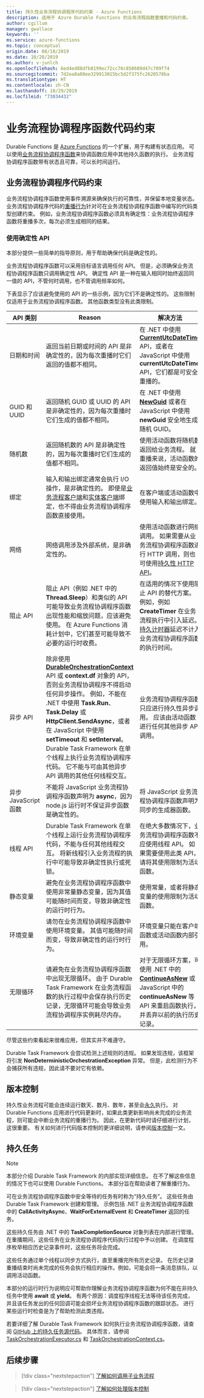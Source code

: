 ```yaml
---
title: 持久性业务流程协调程序代码约束 - Azure Functions
description: 适用于 Azure Durable Functions 的业务流程函数重播和代码约束。
author: cgillum
manager: gwallace
keywords: ''
ms.service: azure-functions
ms.topic: conceptual
origin.date: 08/18/2019
ms.date: 10/28/2019
ms.author: v-junlch
ms.openlocfilehash: 6ed4ed88dfb8199ec72cc76c850689d47c709f74
ms.sourcegitcommit: 7d2ea8a08ee329913015bc5d2f375fc2620578ba
ms.translationtype: HT
ms.contentlocale: zh-CN
ms.lasthandoff: 10/29/2019
ms.locfileid: "73034432"
---
```

# <a name="orchestrator-function-code-constraints"></a>业务流程协调程序函数代码约束

Durable Functions 是 [Azure Functions](../functions-overview.md) 的一个扩展，用于构建有状态应用。 可以使用[业务流程协调程序函数](durable-functions-orchestrations.md)来协调函数应用中其他持久函数的执行。 业务流程协调程序函数带有状态且可靠，可以长时间运行。

## <a name="orchestrator-code-constraints"></a>业务流程协调程序代码约束

业务流程协调程序函数使用事件溯源来确保执行的可靠性，并保留本地变量状态。 业务流程协调程序代码的[重播行为](durable-functions-orchestrations.md#reliability)针对可在业务流程协调程序函数中编写的代码类型创建约束。 例如，业务流程协调程序函数必须具有确定性：业务流程协调程序函数将重播多次，每次必须生成相同的结果。 

### <a name="using-deterministic-apis"></a>使用确定性 API

本部分提供一些简单的指导原则，用于帮助确保代码是确定性的。

业务流程协调程序函数可以采用目标语言调用任何 API。 但是，必须确保业务流程协调程序函数只调用确定性 API。 确定性 API  是一种在输入相同时始终返回同一值的 API，不管何时调用，也不管调用频率如何。

下表显示了应该避免使用的 API 的一些示例，因为它们不是确定性的。  这些限制仅适用于业务流程协调程序函数。 其他函数类型没有此类限制。

| API 类别 | Reason | 解决方法 |
| ------------ | ------ | ---------- |
| 日期和时间  | 返回当前日期或时间的 API 是非确定性的，因为每次重播时它们返回的值都不相同。 | 在 .NET 中使用 [**CurrentUtcDateTime**](https://azure.github.io/azure-functions-durable-extension/api/Microsoft.Azure.WebJobs.DurableOrchestrationContext.html#Microsoft_Azure_WebJobs_DurableOrchestrationContext_CurrentUtcDateTime) API，或者在 JavaScript 中使用 **currentUtcDateTime** API，它们都是可安全重播的。 |
| GUID 和 UUID  | 返回随机 GUID 或 UUID 的 API 是非确定性的，因为每次重播时它们生成的值都不相同。 | 在 .NET 中使用 [**NewGuid**](https://azure.github.io/azure-functions-durable-extension/api/Microsoft.Azure.WebJobs.DurableOrchestrationContext.html#Microsoft_Azure_WebJobs_DurableOrchestrationContext_NewGuid) 或者在 JavaScript 中使用 **newGuid** 安全地生成随机 GUID。 |
| 随机数 | 返回随机数的 API 是非确定性的，因为每次重播时它们生成的值都不相同。 | 使用活动函数将随机数返回给业务流程。 就重播来说，活动函数的返回值始终是安全的。 |
| 绑定 | 输入和输出绑定通常会执行 I/O 操作，是非确定性的。 即使是[业务流程客户端](durable-functions-bindings.md#orchestration-client)和[实体客户端](durable-functions-bindings.md#entity-client)绑定，也不得由业务流程协调程序函数直接使用。 | 在客户端或活动函数中使用输入和输出绑定。 |
| 网络 | 网络调用涉及外部系统，是非确定性的。 | 使用活动函数进行网络调用。 如果需要从业务流程协调程序函数进行 HTTP 调用，则也可使用[持久性 HTTP API](durable-functions-http-features.md#consuming-http-apis)。 |
| 阻止 API | 阻止 API（例如 .NET 中的 **Thread.Sleep**）和类似的 API 可能导致业务流程协调程序函数出现性能和缩放问题，应该避免使用。 在 Azure Functions 消耗计划中，它们甚至可能导致不必要的运行时收费。 | 在适用的情况下使用阻止 API 的替代方案。 例如，例如 **CreateTimer** 在业务流程执行中引入延迟。 [持久计时器](durable-functions-timers.md)延迟不计入业务流程协调程序函数的执行时间。 |
| 异步 API | 除非使用 [**DurableOrchestrationContext**](https://azure.github.io/azure-functions-durable-extension/api/Microsoft.Azure.WebJobs.DurableOrchestrationContext.html) API 或 **context.df** 对象的 API，否则业务流程协调程序不得启动任何异步操作。 例如，不能在 .NET 中使用 **Task.Run**、**Task.Delay** 或 **HttpClient.SendAsync**，或者在 JavaScript 中使用 **setTimeout** 和 **setInterval**。 Durable Task Framework 在单个线程上执行业务流程协调程序代码。 它不能与可由其他异步 API 调用的其他任何线程交互。 | 业务流程协调程序函数只应进行持久性异步调用。 应该由活动函数进行任何其他异步 API 调用。 |
| 异步 JavaScript 函数 | 不能将 JavaScript 业务流程协调程序函数声明为 **async**，因为 node.js 运行时不保证异步函数是确定性的。 | 将 JavaScript 业务流程协调程序函数声明为同步的生成器函数。 |
| 线程 API | Durable Task Framework 在单个线程上运行业务流程协调程序代码，不能与任何其他线程交互。 将新线程引入业务流程的执行中可能导致非确定性执行或死锁。 | 在绝大多数情况下，业务流程协调程序函数不应使用线程 API。 如果需要使用此类 API，请将其使用限制为活动函数。 |
| 静态变量 | 避免在业务流程协调程序函数中使用非常量静态变量，因为其值可能随时间而变，导致非确定性的运行时行为。 | 使用常量，或者将静态变量的使用限制为活动函数。 |
| 环境变量 | 请勿在业务流程协调程序函数中使用环境变量。 其值可能随时间而变，导致非确定性的运行时行为。 | 环境变量只能在客户端函数或活动函数内部引用。 |
| 无限循环 | 请避免在业务流程协调程序函数中出现无限循环。 由于 Durable Task Framework 在业务流程函数的执行过程中会保存执行历史记录，无限循环可能会导致业务流程协调程序实例耗尽内存。 | 对于无限循环方案，可使用 .NET 中的 [**ContinueAsNew**](https://azure.github.io/azure-functions-durable-extension/api/Microsoft.Azure.WebJobs.DurableOrchestrationContext.html#Microsoft_Azure_WebJobs_DurableOrchestrationContext_ContinueAsNew_) 或 JavaScript 中的 **continueAsNew** 等 API 来重启函数执行，并丢弃以前的执行历史记录。 |

尽管这些约束看起来很难应用，但其实并不难遵守。

Durable Task Framework 会尝试检测上述规则的违规。 如果发现违规，该框架将引发 **NonDeterministicOrchestrationException** 异常。 但是，此检测行为不会捕获所有违规，因此请不要对它有依赖。

## <a name="versioning"></a>版本控制

持久性业务流程可能会连续运行数天、数月、数年，甚至会[永久](durable-functions-eternal-orchestrations.md)执行。 对 Durable Functions 应用进行代码更新时，如果此类更新影响尚未完成的业务流程，则可能会中断业务流程的重播行为。 因此，在更新代码时请仔细进行计划，这很重要。 有关如何进行代码版本控制的更详细说明，请参阅[版本控制](durable-functions-versioning.md)一文。

## <a name="durable-tasks"></a>持久任务

> [!NOTE]
> 本部分介绍 Durable Task Framework 的内部实现详细信息。 在不了解这些信息的情况下也可以使用 Durable Functions。 本部分旨在帮助读者了解重播行为。

可在业务流程协调程序函数中安全等待的任务有时称为“持久任务”。  这些任务由 Durable Task Framework 创建和管理。 示例包括 .NET 业务流程协调程序函数中的 **CallActivityAsync**、**WaitForExternalEvent** 和 **CreateTimer** 返回的任务。

这些持久任务由 .NET 中的 **TaskCompletionSource** 对象列表在内部进行管理。 在重播期间，这些任务在业务流程协调程序代码执行过程中予以创建。 在调度程序枚举相应历史记录事件时，这些任务将会完成。

这些任务通过单个线程以同步方式执行，直至重播完所有历史记录。 在历史记录重播结束时尚未完成的任务会执行相应的操作。例如，可能会将一条消息排队，以调用活动函数。

本部分的运行时行为说明应可帮助你理解业务流程协调程序函数为何不能在非持久任务中使用 **await** 或 **yield**。 有两个原因：调度程序线程无法等待该任务完成，并且该任务发出的任何回调可能会损坏业务流程协调程序函数的跟踪状态。 进行某些运行时检查是为了帮助检测此类违规。

若要详细了解 Durable Task Framework 如何执行业务流程协调程序函数，请查阅 [GitHub 上的持久任务源代码](https://github.com/Azure/durabletask)。 具体而言，请参阅 [TaskOrchestrationExecutor.cs](https://github.com/Azure/durabletask/blob/master/src/DurableTask.Core/TaskOrchestrationExecutor.cs) 和 [TaskOrchestrationContext.cs](https://github.com/Azure/durabletask/blob/master/src/DurableTask.Core/TaskOrchestrationContext.cs)。

## <a name="next-steps"></a>后续步骤

> [!div class="nextstepaction"]
> [了解如何调用子业务流程](durable-functions-sub-orchestrations.md)

> [!div class="nextstepaction"]
> [了解如何处理版本控制](durable-functions-versioning.md)

<!-- Update_Description: wording update -->